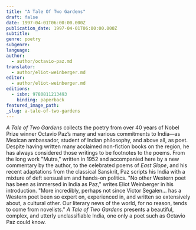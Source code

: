 ```yaml
---
title: "A Tale Of Two Gardens"
draft: false
date: 1997-04-01T06:00:00.000Z
publication_date: 1997-04-01T06:00:00.000Z
subtitle:
genre: poetry
subgenre:
language:
author:
  - author/octavio-paz.md
translator:
  - author/eliot-weinberger.md
editor:
  - author/eliot-weinberger.md
editions:
  - isbn: 9780811213493
    binding: paperback
featured_image_path:
_slug: a-tale-of-two-gardens
---
```


_A Tale of Two Gardens_ collects the poetry from over 40 years of Nobel Prize winner Octavio Paz’s many and various commitments to India––as Mexican ambassador, student of Indian philosophy, and above all, as poet. Despite having written many acclaimed non-fiction books on the region, he has always considered those writings to be footnotes to the poems. From the long work "Mutra," written in 1952 and accompanied here by a new commentary by the author, to the celebrated poems of _East Slope_, and his recent adaptations from the classical Sanskrit, Paz scripts his India with a mixture of deft sensualism and hands-on politics. "No other Western poet has been as immersed in India as Paz," writes Eliot Weinberger in his introduction. "More incredibly, perhaps not since Victor Segalen... has a Western poet been so expert on, experienced in, and written so extensively about, a cultural other. Our literary news of the world, for no reason, tends to come from novelists." _A Tale of Two Gardens_ presents a beautiful, complex, and utterly unclassifiable India, one only a poet such as Octavio Paz could know.

